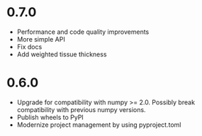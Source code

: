 # 0.7.0

- Performance and code quality improvements
- More simple API
- Fix docs
- Add weighted tissue thickness

# 0.6.0

- Upgrade for compatibility with numpy >= 2.0. Possibly break compatibility
  with previous numpy versions.
- Publish wheels to PyPI
- Modernize project management by using pyproject.toml
